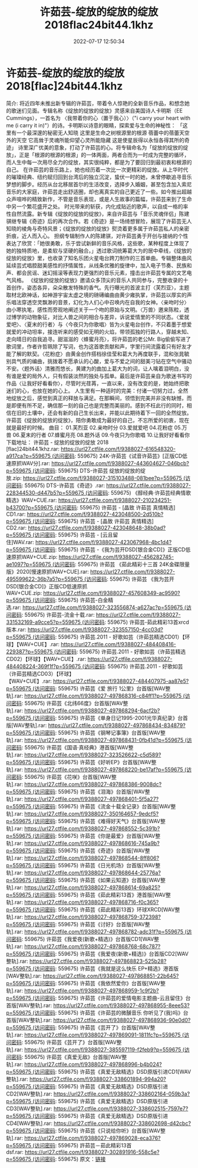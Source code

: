 ﻿---
title: 许茹芸-绽放的绽放的绽放2018flac24bit44.1khz
date: 2022-07-17 12:50:34
categories: APE、FLAC、MP3
tags: 华语中文
---
# 许茹芸-绽放的绽放的绽放2018[flac]24bit44.1khz

简介:
将近四年未推出新专辑的许茹芸，带着令人惊艳的全新音乐作品，和想念她的歌迷们见面。专辑名称《绽放的绽放的绽放》灵感来自美国诗人卡明斯（EE
Cummings），一首名为
〈我带着你的心（置于我心）〉（"i carry your heart with me (i carry it
in)"）的诗。卡明斯以诗意的眼睛，探索爱与生命的神秘性：
「这里有一个最深邃的秘密无人知晓
这里是生命之树根源里的根源
蓓蕾中的蓓蕾天空外的天空
它高耸于灵魂所能仰望心灵所能隐藏
这是使星辰得以永恒各得其所的奇迹」
诗里深广优美的意象，打动了许茹芸的心。将专辑命名为「绽放的绽放的绽放」，正是「根源的根源的根源」的一体两面，两者合而为一时成为完整的循环，而人生中每一次用尽全力的绽放，其实很纯粹，都是为了要回归到最初衷和根源的自己。
在许茹芸的音乐路上，她也经历着一次比一次更精彩的绽放。从上华时代的璀璨经典、纽约赋归回到台湾后的独立沉淀，蛰伏一时的她，未曾停歇追寻音乐梦想的脚步。经历从台北移居首尔的生活改变，选择步入婚姻，甚至包含加入索尼音乐的大家庭，许茹芸走出舒适圈，却也离真实的自己更近了一些。如今推出超越众声喧哗的精致新作，不管是音乐表现，或是人生故事的篇幅，许茹芸来到了生命中另一个繁花盛开之处。
时光带来的斩获，内化成贴近的歌声，以自成一格的率性自然流露。新专辑《绽放的绽放的绽放》，来自许茹芸与「音乐灵魂伴侣」陈建骐继专辑《奇迹》后的再次合作。若《奇迹》是一场绮想冒险，展现了许茹芸无人知晓的棱角与奇特风景；《绽放的绽放的绽放》熨烫着更多属于许茹芸私人的亲密折痕，近人而入心。
担纲专辑制作人的陈建骐，对许茹芸勇于开创与接纳的个性表达了欣赏：「她很勇敢，乐于尝试新鲜的音乐风格，这些歌，某种程度上体现了她的独特质地，是柔软与坚硬的融合。」透过歌词统筹葛大为的居中牵线，《绽放的绽放的绽放》里，也收录了知名乐团火星电台跨刀制作的三首单曲。专辑整体曲风延续芸式唱腔甜美感性的抒情属性，从线条优雅的旋律中，加入电子节奏、民族和声、都会民谣、迷幻摇滚等表现力更强烈的音乐元素，撞击出许茹芸专属的文艺电气风格。
《绽放的绽放的绽放》邀请众多顶尖的音乐人共同参与，完整收录的十首创作，姿态各异，朵朵散发特殊的香气。先行曝光的首波主打〈芙烈亚〉，主题取材北欧神话，如神游宇宙太虚之境的磅礡编曲由黄少雍执掌，许茹芸以厚实的声乐唱法穿透空灵飘渺的音景，幻化为人们心中召唤内在自我的女神。〈亲吻时分〉由小寒执笔，感性而旁观地阐述关于一个吻的原始与文明。〈万兽〉邀来陈粒，透过博学的动物象征，对比人兽之间的相合与差异，诉说爱情里的不同状态。〈爱就爱吧〉、〈夏末的行者〉与〈今夜只为你歌唱〉皆为火星电台创作，不只着墨于想爱就爱的冲动坦率，接连听来的感受如无明的火焰，带领孤独的行路人，穿越未知、走向晴日的自我追寻。甜滋滋的〈蜂蜜月亮〉，将许茹芸的老公Mr.
Big偷偷写进了歌词里，作者许哲珮除了写词，也为这首歌贡献和声，字里行间流露着只有好友才能了解的默契。〈花粉症〉由黄金创作搭档徐佳莹和葛大为再度联手，混和张晁毓别具气质的编曲，挑拨着不愿承认的心酸，爱与不爱之间的甜美刁钻在空气中骚动不安。〈题外话〉清雅而悠长，黄建为的曲加上葛大为的词，让人噙着泪明白，没有谁是爱的局外人，只有假装淡然的独处与孤单。最后是许茹芸亲自为歌迷书写的作品〈让我好好看看你〉，尽管时光荏苒，一直以来，没有改变的是，她始终把歌迷们的心，也放在她的心上。
人生里有一种适时的完美：付诸一切努力过，全然地绽放之后，感觉到真正的释放与满足。在那瞬间，领悟到完美并非没有缺憾，而是即便有所不足，确信那一刻的自己也是完整而美丽的。感到不枉此行的同时，相信在旧的土壤中，还会有新的自己生长出来，并能以此期待着下一回的全然绽放。许茹芸《绽放的绽放的绽放》，陪你勇敢成为最好的自己，不忘所爱的初衷，现在就是最好的时候。
曲目：
01.芙烈亚
02.亲吻时分
03.爱就爱吧
04.花粉症
05.万兽
06.夏末的行者
07.蜂蜜月亮
08.题外话
09.今夜只为你歌唱
10.让我好好看看你
下载地址：
许茹芸 - 绽放的绽放的绽放 2018
[flac]24bit44.1khz.rar: https://url27.ctfile.com/f/9388027-616548320-a917ca?p=559675 (访问密码:
559675)
24K-许茹芸《试音许茹芸》[正版CD低速原抓WAV分].rar: https://url27.ctfile.com/f/9388027-443604627-046bcb?p=559675 (访问密码:
559675)
DTS-许茹芸 绽放的绽放的绽放.zip: https://url27.ctfile.com/f/9388027-315103488-081bee?p=559675 (访问密码:
559675)
DTS-许茹芸《奇迹》.rar: https://url27.ctfile.com/f/9388027-228344530-d447b5?p=559675 (访问密码:
559675)
《醇经典·许茹芸经典情歌精选》WAV+CUE.rar: https://url27.ctfile.com/f/9388027-210234251-b43700?p=559675 (访问密码:
559675)
许茹芸 - [晶致 许茹芸 真情精选] CD1.rar: https://url27.ctfile.com/f/9388027-423048500-2d510b?p=559675 (访问密码:
559675)
许茹芸 - [晶致 许茹芸 真情精选] CD2.rar: https://url27.ctfile.com/f/9388027-423048648-38b0ad?p=559675 (访问密码:
559675)
许茹芸 - [云且留住]WAV.rar: https://url27.ctfile.com/f/9388027-423067968-4bc1d4?p=559675 (访问密码:
559675)
许茹芸 -《我为芸开DSD[银合金CD]》正版CD低速原抓WAV+CUE.zip: https://url27.ctfile.com/f/9388027-456282745-ae1097?p=559675 (访问密码:
559675)
许茹芸 《茹此精彩十三首
24K金碟限量版》2020[慢速原抓WAV+CUE].rar: https://url27.ctfile.com/f/9388027-495599622-36b7a5?p=559675 (访问密码:
559675)
许茹芸 《我为芸开DSD[银合金CD]》正版CD低速原抓WAV+CUE.zip: https://url27.ctfile.com/f/9388027-457608349-ac9590?p=559675 (访问密码:
559675)
许茹芸-白金精选.rar: https://url27.ctfile.com/f/9388027-323556874-a627ac?p=559675 (访问密码:
559675)
许茹芸-流金十载.rar: https://url27.ctfile.com/f/9388027-331532169-a9cce5?p=559675 (访问密码:
559675)
许茹芸-茹此精彩13首xrcd版本.rar: https://url27.ctfile.com/f/9388027-323557150-4cc03d?p=559675 (访问密码:
559675)
许茹芸.2011 -
好歌如芸（许茹芸精选CD01）【环球】【WAV+CUE】.rar: https://url27.ctfile.com/f/9388027-484408416-229387?p=559675 (访问密码:
559675)
许茹芸.2011 -
好歌如芸（许茹芸精选CD02）【环球】【WAV+CUE】.rar: https://url27.ctfile.com/f/9388027-484408224-369f1f?p=559675 (访问密码:
559675)
许茹芸.2011 -
好歌如芸（许茹芸精选CD03）【环球】【WAV+CUE】.rar: https://url27.ctfile.com/f/9388027-484407975-aa87e5?p=559675 (访问密码:
559675)
许茹芸《爱 旅行 1公里》台首版[WAV整轨].rar: https://url27.ctfile.com/f/9388027-497868316-c84ff1?p=559675 (访问密码:
559675)
许茹芸《北纬66度》台首版[WAV整轨].rar: https://url27.ctfile.com/f/9388027-497868294-6acf2b?p=559675 (访问密码:
559675)
许茹芸《单身日记1995-2001光华真纪录》台首版[WAV整轨].rar: https://url27.ctfile.com/f/9388027-497868434-834879?p=559675 (访问密码:
559675)
许茹芸《钢琴记事簿》台首版[WAV整轨].rar: https://url27.ctfile.com/f/9388027-497868431-0fb41d?p=559675 (访问密码:
559675)
许茹芸《国语·真经典》港首版[WAV整轨].rar: https://url27.ctfile.com/f/9388027-323526622-c5d589?p=559675 (访问密码:
559675)
许茹芸《好听EP》台首版[WAV整轨].rar: https://url27.ctfile.com/f/9388027-497868220-be17af?p=559675 (访问密码:
559675)
许茹芸《花咲》台首版[WAV整轨].rar: https://url27.ctfile.com/f/9388027-497868386-9008dc?p=559675 (访问密码:
559675)
许茹芸《泪海》台首版[WAV整轨].rar: https://url27.ctfile.com/f/9388027-497868401-5f5a27?p=559675 (访问密码:
559675)
许茹芸《流金十载全记录》台首版[WAV整轨].rar: https://url27.ctfile.com/f/9388027-350164657-9edcf5?p=559675 (访问密码:
559675)
许茹芸《难得好天气》台首版[WAV整轨].rar: https://url27.ctfile.com/f/9388027-497868552-5c391b?p=559675 (访问密码:
559675)
许茹芸《你是最爱》台首版[WAV整轨].rar: https://url27.ctfile.com/f/9388027-497868616-745a9b?p=559675 (访问密码:
559675)
许茹芸《奇迹》台首版[WAV整轨].rar: https://url27.ctfile.com/f/9388027-497868544-8ff806?p=559675 (访问密码:
559675)
许茹芸《日光机场》台首版[WAV整轨].rar: https://url27.ctfile.com/f/9388027-497868644-25776a?p=559675 (访问密码:
559675)
许茹芸《如果云知道》台首版[WAV整轨].rar: https://url27.ctfile.com/f/9388027-497868614-69a825?p=559675 (访问密码:
559675)
许茹芸《茹此精彩13首》港首版[WAV整轨].rar: https://url27.ctfile.com/f/9388027-497868716-f0c365?p=559675 (访问密码:
559675)
许茹芸《茹此精彩13首》环球XRCD[WAV整轨].rar: https://url27.ctfile.com/f/9388027-497868759-372398?p=559675 (访问密码:
559675)
许茹芸《讨好》台首版[WAV整轨].rar: https://url27.ctfile.com/f/9388027-497868782-adc31f?p=559675 (访问密码:
559675)
许茹芸《我爱夜(新歌+精选)》台首版CD1[WAV整轨].rar: https://url27.ctfile.com/f/9388027-497868768-68c787?p=559675 (访问密码:
559675)
许茹芸《我爱夜(新歌+精选)》台首版CD2[WAV整轨].rar: https://url27.ctfile.com/f/9388027-497868823-525b28?p=559675 (访问密码:
559675)
许茹芸《我就是这么快乐 EP+精选》港首版[WAV整轨].rar: https://url27.ctfile.com/f/9388027-497868851-22b645?p=559675 (访问密码:
559675)
许茹芸《我依然爱你》台首版[WAV整轨].rar: https://url27.ctfile.com/f/9388027-497868959-1c9f2b?p=559675 (访问密码:
559675)
许茹芸《许茹芸的爱情电影主题曲-云且留住》台首版[WAV整轨].rar: https://url27.ctfile.com/f/9388027-497868955-8eee53?p=559675 (访问密码:
559675)
许茹芸《许茹芸的微醺音乐 你听见了(我)吗》台首版[WAV整轨].rar: https://url27.ctfile.com/f/9388027-497868936-90e0d0?p=559675 (访问密码:
559675)
许茹芸《芸开了》台首版[WAV整轨].rar: https://url27.ctfile.com/f/9388027-497869091-1811fc?p=559675 (访问密码:
559675)
许茹芸《芸开了》台首版[WAV整轨].rar: https://url27.ctfile.com/f/9388027-385597119-f2feb9?p=559675 (访问密码:
559675)
许茹芸《真爱无敌》台首版[WAV整轨].rar: https://url27.ctfile.com/f/9388027-497868996-b4b024?p=559675 (访问密码:
559675)
许茹芸《真爱无敌精选》DSD原版引进CD1[WAV整轨].rar: https://url27.ctfile.com/f/9388027-338601894-994a20?p=559675 (访问密码:
559675)
许茹芸《真爱无敌精选》DSD原版引进CD2[WAV整轨].rar: https://url27.ctfile.com/f/9388027-338602164-059b3a?p=559675 (访问密码:
559675)
许茹芸《真爱无敌精选》DSD原版引进CD3[WAV整轨].rar: https://url27.ctfile.com/f/9388027-338602515-7597e7?p=559675 (访问密码:
559675)
许茹芸《真爱无敌精选》DSD原版引进CD4[WAV整轨].rar: https://url27.ctfile.com/f/9388027-338602698-d42cbc?p=559675 (访问密码:
559675)
许茹芸《只说给你听》台首版[WAV整轨].rar: https://url27.ctfile.com/f/9388027-497869028-eca376?p=559675 (访问密码:
559675)
許茹芸－茹此精彩13首dsf.rar: https://url27.ctfile.com/f/9388027-302891916-558c5e?p=559675 (访问密码:
559675)
原文：[链接](https://blog.sina.com.cn/s/blog_1647c7e7601030yed.html)